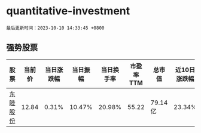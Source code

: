 # quantitative-investment

`最后更新时间：2023-10-10 14:33:45 +0800`

## 强势股票

|股票|当前价|当日涨跌幅|当日振幅|当日换手率|市盈率TTM|总市值|近10日涨跌幅|
|----|----|----|----|----|----|----|----|
|[东睦股份](https://xueqiu.com/S/SH600114)|12.84|0.31%|10.47%|20.98%|55.22|79.14亿|23.34%|
